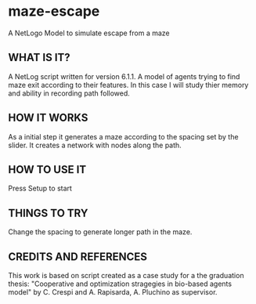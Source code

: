 # maze-escape
A NetLogo Model to simulate escape from a maze

## WHAT IS IT?

A NetLog script written for version 6.1.1. A model of agents trying to find maze exit according to their features. In this case I will study thier memory and ability in recording path followed. 

## HOW IT WORKS

As a initial step it generates a maze according to the spacing set by the slider. It creates a network with nodes along the path. 

## HOW TO USE IT

Press Setup to start

## THINGS TO TRY

Change the spacing to generate longer path in the maze.

## CREDITS AND REFERENCES

This work is based on script created as a case study for a the graduation thesis: "Cooperative and optimization stragegies in bio-based agents model" by C. Crespi and A. Rapisarda, A. Pluchino as supervisor. 